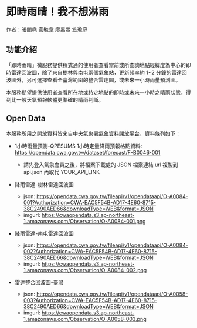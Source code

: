 # 即時雨晴！我不想淋雨

作者：張閔堯 官毓韋 廖禹喬 笪瑜庭

## 功能介紹
「即時雨晴」微服務提供程式通的使用者查看當前或所查詢地點經緯度為中心的即時雷達回波圖，除了來自樹林與南屯兩個氣象站，更新頻率約 1~2 分鐘的雷達回波圖外，另可選擇查看全臺灣範圍的整合雷達圖，或未來一小時雨量預測圖。

本服務期望提供使用者查看所在地或特定地點的即時或未來一小時之晴雨狀態，得到比一般天氣預報軟體更準確的晴雨判斷。

## Open Data

本服務所用之開放資料皆來自中央氣象署[氣象資料開放平台](https://opendata.cwa.gov.tw/index)，資料條列如下：

- 1小時雨量預測-QPESUMS 1小時定量降雨預報格點資料: https://opendata.cwa.gov.tw/dataset/forecast/F-B0046-001
    - 請先登入氣象會員之後，將檔案下載處的 JSON 檔案連結 url 複製到 api.json 內取代 YOUR_API_LINK

- 降雨雷達-樹林雷達回波圖
    - json: https://opendata.cwa.gov.tw/fileapi/v1/opendataapi/O-A0084-001?Authorization=CWA-EAC5F54B-AD17-4E60-8715-38C2490AED66&downloadType=WEB&format=JSON
    - imgurl: https://cwaopendata.s3.ap-northeast-1.amazonaws.com/Observation/O-A0084-001.png
- 降雨雷達-南屯雷達回波圖
    - json: https://opendata.cwa.gov.tw/fileapi/v1/opendataapi/O-A0084-002?Authorization=CWA-EAC5F54B-AD17-4E60-8715-38C2490AED66&downloadType=WEB&format=JSON
    - imgurl: https://cwaopendata.s3.ap-northeast-1.amazonaws.com/Observation/O-A0084-002.png
- 雷達整合回波圖-臺灣
    - json: https://opendata.cwa.gov.tw/fileapi/v1/opendataapi/O-A0058-003?Authorization=CWA-EAC5F54B-AD17-4E60-8715-38C2490AED66&downloadType=WEB&format=JSON
    - imgurl: https://cwaopendata.s3.ap-northeast-1.amazonaws.com/Observation/O-A0058-003.png
